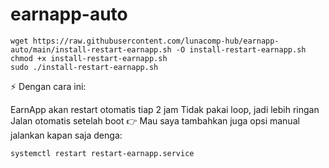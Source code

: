 # earnapp-auto
```
wget https://raw.githubusercontent.com/lunacomp-hub/earnapp-auto/main/install-restart-earnapp.sh -O install-restart-earnapp.sh
chmod +x install-restart-earnapp.sh
sudo ./install-restart-earnapp.sh
```

⚡ Dengan cara ini:

EarnApp akan restart otomatis tiap 2 jam
Tidak pakai loop, jadi lebih ringan
Jalan otomatis setelah boot
👉 Mau saya tambahkan juga opsi manual jalankan kapan saja denga:

```
systemctl restart restart-earnapp.service
```
